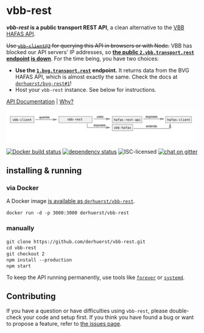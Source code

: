 # vbb-rest

***vbb-rest* is a public transport REST API**, a clean alternative to the [VBB HAFAS API](https://github.com/derhuerst/vbb-hafas).

~~Use [`vbb-client@3`](https://github.com/derhuerst/vbb-client) for querying this API in browsers or with Node.~~ VBB has blocked our API servers' IP addresses, so **[the public `2.vbb.transport.rest` endpoint](https://2.vbb.transport.rest/) [is down](https://status.transport.rest/779961406)**. For the time being, you have two choices:

- **Use the [`1.bvg.transport.rest`](https://1.bvg.transport.rest/) endpoint.** It returns data from the BVG HAFAS API, which is almost exactly the same. Check the docs at [`derhuerst/bvg-rest#1`](https://github.com/derhuerst/bvg-rest/blob/1/readme.md)!
- Host your `vbb-rest` instance. See below for instructions.

[API Documentation](docs/index.md) | [Why?](docs/why.md)

![vbb-rest architecture diagram](architecture.svg)

[![Docker build status](https://img.shields.io/docker/build/derhuerst/vbb-rest.svg)](https://hub.docker.com/r/derhuerst/vbb-rest/)
[![dependency status](https://img.shields.io/david/derhuerst/vbb-rest.svg)](https://david-dm.org/derhuerst/vbb-rest)
![ISC-licensed](https://img.shields.io/github/license/derhuerst/vbb-rest.svg)
[![chat on gitter](https://badges.gitter.im/derhuerst.svg)](https://gitter.im/derhuerst)


## installing & running

### via Docker

A Docker image [is available as `derhuerst/vbb-rest`](https://hub.docker.com/r/derhuerst/vbb-rest).

```shell
docker run -d -p 3000:3000 derhuerst/vbb-rest
```

### manually

```shell
git clone https://github.com/derhuerst/vbb-rest.git
cd vbb-rest
git checkout 2
npm install --production
npm start
```

To keep the API running permanently, use tools like [`forever`](https://github.com/foreverjs/forever#forever) or [`systemd`](https://wiki.debian.org/systemd).


## Contributing

If you have a question or have difficulties using `vbb-rest`, please double-check your code and setup first. If you think you have found a bug or want to propose a feature, refer to [the issues page](https://github.com/derhuerst/vbb-rest/issues).
